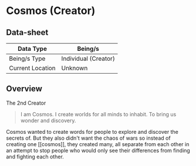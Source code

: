 # Cosmos (Creator)

## Data-sheet

| Data Type | Being/s |
| --- | --- |
| Being/s Type | Individual (Creator) |
| Current Location | Unknown |

## Overview

The 2nd Creator

> I am Cosmos. I create worlds for all minds to inhabit. To bring us wonder and discovery.

Cosmos wanted to create words for people to explore and discover the secrets of. But they also didn't want the chaos of wars so instead of creating one [[cosmos]], they created many, all separate from each other in an attempt to stop people who would only see their differences from finding and fighting each other.
